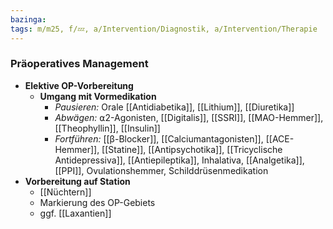 ```yaml
---
bazinga: 
tags: m/m25, f/💤, a/Intervention/Diagnostik, a/Intervention/Therapie
---
```

### Präoperatives Management
- **Elektive OP-Vorbereitung**
	- **Umgang mit Vormedikation**
		- *Pausieren:* Orale [[Antidiabetika]], [[Lithium]], [[Diuretika]] 
		- *Abwägen:* ⍺2-Agonisten, [[Digitalis]], [[SSRI]], [[MAO-Hemmer]], [[Theophyllin]], [[Insulin]]
		- *Fortführen:* [[β-Blocker]], [[Calciumantagonisten]], [[ACE-Hemmer]], [[Statine]], [[Antipsychotika]], [[Tricyclische Antidepressiva]], [[Antiepileptika]], Inhalativa, [[Analgetika]], [[PPI]], Ovulationshemmer, Schilddrüsenmedikation
- **Vorbereitung auf Station**
	- [[Nüchtern]]
	- Markierung des OP-Gebiets
	- ggf. [[Laxantien]]